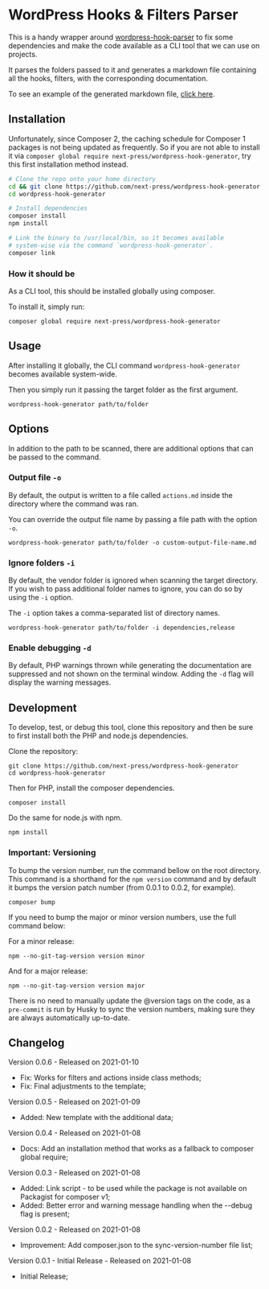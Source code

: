 # WordPress Hooks & Filters Parser

This is a handy wrapper around [wordpress-hook-parser](https://github.com/bologer/WordPress-Hook-Parser) to fix some dependencies and make the code available as a CLI tool that we can use on projects.

It parses the folders passed to it and generates a markdown file containing all the hooks, filters, with the corresponding documentation.

To see an example of the generated markdown file, [click here](https://github.com/next-press/wordpress-hook-generator/blob/main/examples/actions.md).

## Installation

Unfortunately, since Composer 2, the caching schedule for Composer 1 packages is not being updated as frequently. So if you are not able to install it via `composer global require next-press/wordpress-hook-generator`, try this first installation method instead.

```bash
# Clone the repo onto your home directory
cd && git clone https://github.com/next-press/wordpress-hook-generator
cd wordpress-hook-generator

# Install dependencies
composer install
npm install

# Link the binary to /usr/local/bin, so it becomes available
# system-wise via the command `wordpress-hook-generator`.
composer link
```

### How it should be

As a CLI tool, this should be installed globally using composer.

To install it, simply run:

```
composer global require next-press/wordpress-hook-generator
```

## Usage

After installing it globally, the CLI command `wordpress-hook-generator` becomes available system-wide.

Then you simply run it passing the target folder as the first argument.

```
wordpress-hook-generator path/to/folder
```

## Options

In addition to the path to be scanned, there are additional options that can be passed to the command.

### Output file `-o`

By default, the output is written to a file called `actions.md` inside the directory where the command was ran.

You can override the output file name by passing a file path with the option `-o`.

```
wordpress-hook-generator path/to/folder -o custom-output-file-name.md
```

### Ignore folders `-i`

By default, the vendor folder is ignored when scanning the target directory. If you wish to pass additional folder names to ignore, you can do so by using the `-i` option.

The `-i` option takes a comma-separated list of directory names.

```
wordpress-hook-generator path/to/folder -i dependencies,release
```

### Enable debugging `-d`

By default, PHP warnings thrown while generating the documentation are suppressed and not shown on the terminal window. Adding the `-d` flag will display the warning messages.

## Development

To develop, test, or debug this tool, clone this repository and then be sure to first install both the PHP and node.js dependencies.

Clone the repository:

```
git clone https://github.com/next-press/wordpress-hook-generator
cd wordpress-hook-generator
```

Then for PHP, install the composer dependencies.

```
composer install
```

Do the same for node.js with npm.

```
npm install
```

### Important: Versioning

To bump the version number, run the command bellow on the root directory. This command is a shorthand for the `npm version` command and by default it bumps the version patch number (from 0.0.1 to 0.0.2, for example).

```
composer bump
```

If you need to bump the major or minor version numbers, use the full command below:

For a minor release:

```
npm --no-git-tag-version version minor
```

And for a major release:

```
npm --no-git-tag-version version major
```

There is no need to manually update the @version tags on the code, as a `pre-commit` is run by Husky to sync the version numbers, making sure they are always automatically up-to-date.

## Changelog

Version 0.0.6 - Released on 2021-01-10

* Fix: Works for filters and actions inside class methods;
* Fix: Final adjustments to the template;

Version 0.0.5 - Released on 2021-01-09

* Added: New template with the additional data;

Version 0.0.4 - Released on 2021-01-08

* Docs: Add an installation method that works as a fallback to composer global require;

Version 0.0.3 - Released on 2021-01-08

* Added: Link script - to be used while the package is not available on Packagist for composer v1;
* Added: Better error and warning message handling when the --debug flag is present;

Version 0.0.2 - Released on 2021-01-08

* Improvement: Add composer.json to the sync-version-number file list;

Version 0.0.1 - Initial Release - Released on 2021-01-08

* Initial Release;